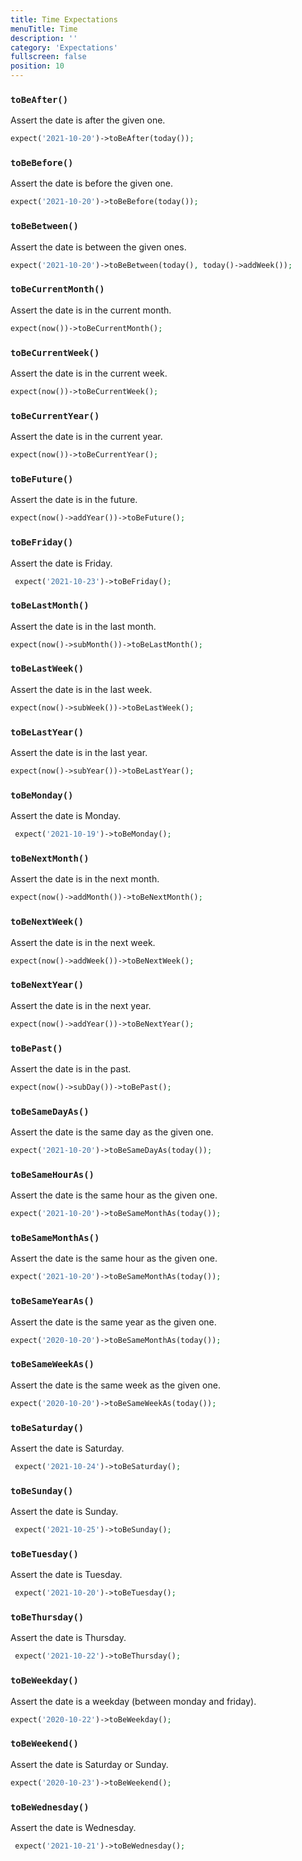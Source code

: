 ```yaml
---
title: Time Expectations
menuTitle: Time
description: ''
category: 'Expectations'
fullscreen: false
position: 10
---
```


### `toBeAfter()`

Assert the date is after the given one.

```php
expect('2021-10-20')->toBeAfter(today());
 ```

### `toBeBefore()`

Assert the date is before the given one.

```php
expect('2021-10-20')->toBeBefore(today());
 ```

### `toBeBetween()`

Assert the date is between the given ones.

```php
expect('2021-10-20')->toBeBetween(today(), today()->addWeek());
 ```

### `toBeCurrentMonth()`

Assert the date is in the current month.

```php
expect(now())->toBeCurrentMonth();
 ```

### `toBeCurrentWeek()`

Assert the date is in the current week.

```php
expect(now())->toBeCurrentWeek();
 ```

### `toBeCurrentYear()`

Assert the date is in the current year.

```php
expect(now())->toBeCurrentYear();
 ```

### `toBeFuture()`

Assert the date is in the future.

```php
expect(now()->addYear())->toBeFuture();
 ```

### `toBeFriday()`

Assert the date is Friday.

```php
 expect('2021-10-23')->toBeFriday();
 ```

### `toBeLastMonth()`

Assert the date is in the last month.

```php
expect(now()->subMonth())->toBeLastMonth();
 ```

### `toBeLastWeek()`

Assert the date is in the last week.

```php
expect(now()->subWeek())->toBeLastWeek();
 ```

### `toBeLastYear()`

Assert the date is in the last year.

```php
expect(now()->subYear())->toBeLastYear();
 ```

### `toBeMonday()`

Assert the date is Monday.

```php
 expect('2021-10-19')->toBeMonday();
 ```

### `toBeNextMonth()`

Assert the date is in the next month.

```php
expect(now()->addMonth())->toBeNextMonth();
 ```

### `toBeNextWeek()`

Assert the date is in the next week.

```php
expect(now()->addWeek())->toBeNextWeek();
 ```

### `toBeNextYear()`

Assert the date is in the next year.

```php
expect(now()->addYear())->toBeNextYear();
 ```

### `toBePast()`

Assert the date is in the past.

```php
expect(now()->subDay())->toBePast();
 ```

### `toBeSameDayAs()`

Assert the date is the same day as the given one.

```php
expect('2021-10-20')->toBeSameDayAs(today());
 ```

### `toBeSameHourAs()`

Assert the date is the same hour as the given one.

```php
expect('2021-10-20')->toBeSameMonthAs(today());
 ```

### `toBeSameMonthAs()`

Assert the date is the same hour as the given one.

```php
expect('2021-10-20')->toBeSameMonthAs(today());
 ```

### `toBeSameYearAs()`

Assert the date is the same year as the given one.

```php
expect('2020-10-20')->toBeSameMonthAs(today());
 ```

### `toBeSameWeekAs()`

Assert the date is the same week as the given one.

```php
expect('2020-10-20')->toBeSameWeekAs(today());
 ```

### `toBeSaturday()`

Assert the date is Saturday.

```php
 expect('2021-10-24')->toBeSaturday();
 ```

### `toBeSunday()`

Assert the date is Sunday.

```php
 expect('2021-10-25')->toBeSunday();
 ```

### `toBeTuesday()`

Assert the date is Tuesday.

```php
 expect('2021-10-20')->toBeTuesday();
 ```

### `toBeThursday()`

Assert the date is Thursday.

```php
 expect('2021-10-22')->toBeThursday();
 ```

### `toBeWeekday()`

Assert the date is a weekday (between monday and friday).

```php
expect('2020-10-22')->toBeWeekday();
 ```

### `toBeWeekend()`

Assert the date is Saturday or Sunday.

```php
expect('2020-10-23')->toBeWeekend();
 ```

### `toBeWednesday()`

Assert the date is Wednesday.

```php
 expect('2021-10-21')->toBeWednesday();
 ```
